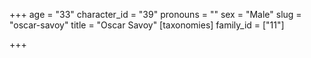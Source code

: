 +++
age = "33"
character_id = "39"
pronouns = ""
sex = "Male"
slug = "oscar-savoy"
title = "Oscar Savoy"
[taxonomies]
family_id = ["11"]

+++


